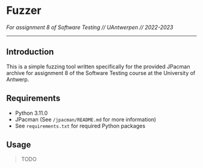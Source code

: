 # Fuzzer
*For assignment 8 of Software Testing // UAntwerpen // 2022-2023*
___

## Introduction

This is a simple fuzzing tool written specifically for the provided JPacman archive for assignment 8 of the Software
Testing course at the University of Antwerp.

## Requirements

- Python 3.11.0
- JPacman (See `/jpacman/README.md` for more information)
- See `requirements.txt` for required Python packages

## Usage

> TODO